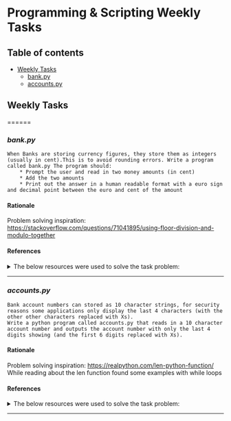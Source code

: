 # Programming & Scripting Weekly Tasks

## Table of contents
* [Weekly Tasks](#Weekly-Tasks)
    * [bank.py](#bank.py)
    * [accounts.py](#accounts.py)


## Weekly Tasks
======
### ***bank.py***

    When Banks are storing currency figures, they store them as integers (usually in cent).This is to avoid rounding errors. Write a program called bank.py The program should:
        * Prompt the user and read in two money amounts (in cent)
        * Add the two amounts
        * Print out the answer in a human readable format with a euro sign and decimal point between the euro and cent of the amount 

#### Rationale
Problem solving inspiration: https://stackoverflow.com/questions/71041895/using-floor-division-and-modulo-together 

#### References
<details>
           <summary>The below resources were used to solve the task problem:</summary>
           <p>
* https://www.w3schools.com/python/python_user_input.asp
* https://www.w3schools.com/python/python_casting.asp
* https://realpython.com/python-string-formatting/ 
* https://realpython.com/python-format-mini-language/
* https://www.geeksforgeeks.org/python-operators/?ref=lbp 
* https://realpython.com/python-modulo-operator/ 
* https://www.geeksforgeeks.org/how-to-add-leading-zeros-to-a-number-in-python/
* https://docs.python.org/3/library/functions.html#divmod
* https://stackoverflow.com/questions/71041895/using-floor-division-and-modulo-together 
* https://www.w3schools.com/python/python_tuples_access.asp
    </p>
</details>

- - - -

### ***accounts.py***

    Bank account numbers can stored as 10 character strings, for security reasons some applications only display the last 4 characters (with the other other characters replaced with Xs).
    Write a python program called accounts.py that reads in a 10 character account number and outputs the account number with only the last 4 digits showing (and the first 6 digits replaced with Xs).

#### Rationale
Problem solving inspiration: https://realpython.com/len-python-function/
While reading about the len function found some examples with while loops

#### References
<details>
           <summary>The below resources were used to solve the task problem:</summary>
           <p>
* https://realpython.com/len-python-function/
* https://docs.python.org/3/library/stdtypes.html#str.isdigit
* https://www.w3schools.com/python/python_tuples_access.asp
* https://www.w3schools.com/python/python_strings_escape.asp
* https://realpython.com/python-while-loop/ 
* https://realpython.com/python-strings/
* https://docs.python.org/3/library/functions.html#len   
    </p>
</details>

- - - -